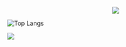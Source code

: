 <p align="center">
   <a href="https://github.com/fekenzofugi">
   <img src="https://github-readme-stats.vercel.app/api?username=fekenzofugi&show_icons=true&theme=dark&line_height=25&include_all_commits=true"/>
   </a>

   ![Top Langs](https://github-readme-stats.vercel.app/api/top-langs/?username=anuraghazra&layout=compact&theme=dark)   
   
   <a href="https://github.com/fekenzofugi">
      <img src="https://github-readme-streak-stats.herokuapp.com/?user=fekenzofugi&theme=dark&line_height=33"/>
   </a>
      
</p>

   



